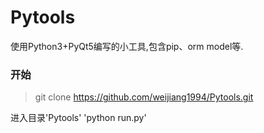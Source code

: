 # Pytools
使用Python3+PyQt5编写的小工具,包含pip、orm model等.

### 开始
>git clone https://github.com/weijiang1994/Pytools.git

进入目录'Pytools'
'python run.py'
